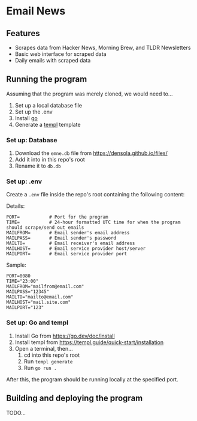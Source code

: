# Email News

## Features

-   Scrapes data from Hacker News, Morning Brew, and TLDR Newsletters
-   Basic web interface for scraped data
-   Daily emails with scraped data

## Running the program

Assuming that the program was merely cloned, we would need to...

1. Set up a local database file
2. Set up the .env
3. Install [go](https://go.dev/doc/install)
4. Generate a [templ](https://templ.guide/quick-start/installation) template

### Set up: Database

1. Download the `emne.db` file from https://densola.github.io/files/
2. Add it into in this repo's root
3. Rename it to `db.db`

### Set up: .env

Create a `.env` file inside the repo's root containing the following content:

Details:

```.env
PORT=           # Port for the program
TIME=           # 24-hour formatted UTC time for when the program should scrape/send out emails
MAILFROM=       # Email sender's email address
MAILPASS=       # Email sender's password
MAILTO=         # Email receiver's email address
MAILHOST=       # Email service provider host/server
MAILPORT=       # Email service provider port
```

Sample:

```.env
PORT=8080
TIME="23:00"
MAILFROM="mailfrom@email.com"
MAILPASS="12345"
MAILTO="mailto@email.com"
MAILHOST="mail.site.com"
MAILPORT="123"
```

### Set up: Go and templ

1. Install Go from https://go.dev/doc/install
2. Install templ from https://templ.guide/quick-start/installation
3. Open a terminal, then...
    1. cd into this repo's root
    2. Run `templ generate`
    3. Run `go run .`

After this, the program should be running locally at the specified port.

## Building and deploying the program

TODO...
